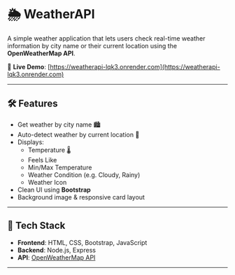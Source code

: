 # 🌦️ WeatherAPI

A simple weather application that lets users check real-time weather information by city name or their current location using the **OpenWeatherMap API**.

🚀 **Live Demo**: [https://weatherapi-lqk3.onrender.com](https://weatherapi-lqk3.onrender.com)

---

## 🛠️ Features

- Get weather by city name 🏙️
- Auto-detect weather by current location 📍
- Displays:
  - Temperature 🌡️
  - Feels Like
  - Min/Max Temperature
  - Weather Condition (e.g. Cloudy, Rainy)
  - Weather Icon
- Clean UI using **Bootstrap**
- Background image & responsive card layout

---

## 🔧 Tech Stack

- **Frontend**: HTML, CSS, Bootstrap, JavaScript
- **Backend**: Node.js, Express
- **API**: [OpenWeatherMap API](https://openweathermap.org/api)

---
